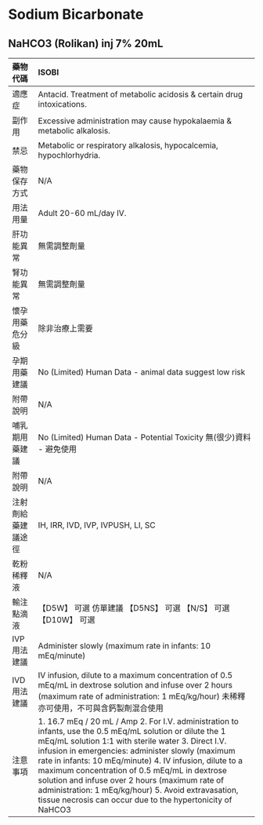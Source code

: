 # Sodium Bicarbonate

## NaHCO3 (Rolikan) inj 7% 20mL

| 藥物代碼           | ISOBI                                                                                                                                                                                                                                                                                                                                                                                                                                                                                                    |
|:-------------------|:---------------------------------------------------------------------------------------------------------------------------------------------------------------------------------------------------------------------------------------------------------------------------------------------------------------------------------------------------------------------------------------------------------------------------------------------------------------------------------------------------------|
| 適應症             | Antacid. Treatment of metabolic acidosis & certain drug intoxications.                                                                                                                                                                                                                                                                                                                                                                                                                                   |
| 副作用             | Excessive administration may cause hypokalaemia & metabolic alkalosis.                                                                                                                                                                                                                                                                                                                                                                                                                                   |
| 禁忌               | Metabolic or respiratory alkalosis, hypocalcemia, hypochlorhydria.                                                                                                                                                                                                                                                                                                                                                                                                                                       |
| 藥物保存方式       | N/A                                                                                                                                                                                                                                                                                                                                                                                                                                                                                                      |
| 用法用量           | Adult 20-60 mL/day IV.                                                                                                                                                                                                                                                                                                                                                                                                                                                                                   |
| 肝功能異常         | 無需調整劑量                                                                                                                                                                                                                                                                                                                                                                                                                                                                                             |
| 腎功能異常         | 無需調整劑量                                                                                                                                                                                                                                                                                                                                                                                                                                                                                             |
| 懷孕用藥危分級     | 除非治療上需要                                                                                                                                                                                                                                                                                                                                                                                                                                                                                           |
| 孕期用藥建議       | No (Limited) Human Data - animal data suggest low risk                                                                                                                                                                                                                                                                                                                                                                                                                                                   |
| 附帶說明           | N/A                                                                                                                                                                                                                                                                                                                                                                                                                                                                                                      |
| 哺乳期用藥建議     | No (Limited) Human Data - Potential Toxicity 無(很少)資料 - 避免使用                                                                                                                                                                                                                                                                                                                                                                                                                                     |
| 附帶說明           | N/A                                                                                                                                                                                                                                                                                                                                                                                                                                                                                                      |
| 注射劑給藥建議途徑 | IH, IRR, IVD, IVP, IVPUSH, LI, SC                                                                                                                                                                                                                                                                                                                                                                                                                                                                        |
| 乾粉稀釋液         | N/A                                                                                                                                                                                                                                                                                                                                                                                                                                                                                                      |
| 輸注點滴液         | 【D5W】 可選 仿單建議  【D5NS】 可選  【N/S】 可選  【D10W】 可選                                                                                                                                                                                                                                                                                                                                                                                                                                        |
| IVP 用法建議       | Administer slowly (maximum rate in infants: 10 mEq/minute)                                                                                                                                                                                                                                                                                                                                                                                                                                               |
| IVD 用法建議       | IV infusion, dilute to a maximum concentration of 0.5 mEq/mL in dextrose solution and infuse over 2 hours (maximum rate of administration: 1 mEq/kg/hour) 未稀釋亦可使用，不可與含鈣製劑混合使用                                                                                                                                                                                                                                                                                                         |
| 注意事項           | 1. 16.7 mEq / 20 mL / Amp 2. For I.V. administration to infants, use the 0.5 mEq/mL solution or dilute the 1 mEq/mL solution 1:1 with sterile water 3. Direct I.V. infusion in emergencies: administer slowly (maximum rate in infants: 10 mEq/minute) 4. IV infusion, dilute to a maximum concentration of 0.5 mEq/mL in dextrose solution and infuse over 2 hours (maximum rate of administration: 1 mEq/kg/hour) 5. Avoid extravasation, tissue necrosis can occur due to the hypertonicity of NaHCO3 |

